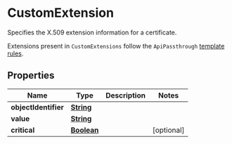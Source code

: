 

# CustomExtension

<p/> <p>Specifies the X.509 extension information for a certificate.</p> <p>Extensions present in <code>CustomExtensions</code> follow the <code>ApiPassthrough</code> <a href=\"https://docs.aws.amazon.com/privateca/latest/userguide/UsingTemplates.html#template-order-of-operations\">template rules</a>. </p>

## Properties

| Name | Type | Description | Notes |
|------------ | ------------- | ------------- | -------------|
|**objectIdentifier** | [**String**](String.md) |  |  |
|**value** | [**String**](String.md) |  |  |
|**critical** | [**Boolean**](Boolean.md) |  |  [optional] |



